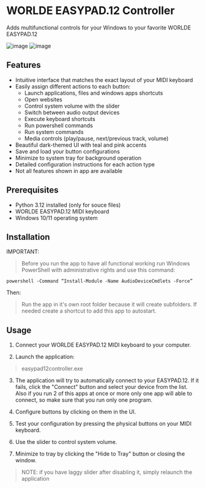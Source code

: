 # WORLDE EASYPAD.12 Controller
Adds multifunctional controls for your Windows to your favorite WORLDE EASYPAD.12

![image](https://github.com/user-attachments/assets/06733323-d650-4fb3-8a10-a1e7bf946881)
![image](https://github.com/user-attachments/assets/9af47be9-bce7-46d2-8a59-3c5dd5319c3f)


## Features

- Intuitive interface that matches the exact layout of your MIDI keyboard
- Easily assign different actions to each button:
  - Launch applications, files and windows apps shortcuts
  - Open websites
  - Control system volume with the slider
  - Switch between audio output devices
  - Execute keyboard shortcuts
  - Run powershell commands
  - Run system commands
  - Media controls (play/pause, next/previous track, volume)
- Beautiful dark-themed UI with teal and pink accents
- Save and load your button configurations
- Minimize to system tray for background operation
- Detailed configuration instructions for each action type
- Not all features shown in app are available

## Prerequisites

- Python 3.12 installed (only for souce files)
- WORLDE EASYPAD.12 MIDI keyboard
- Windows 10/11 operating system

## Installation
IMPORTANT:

>Before you run the app to have all functional working run Windows PowerShell with administrative rights and use this command: 

	powershell -Command “Install-Module -Name AudioDeviceCmdlets -Force”

Then:

>Run the app in it's own root folder because it will create subfolders.
>If needed create a shortcut to add this app to autostart.

## Usage

1. Connect your WORLDE EASYPAD.12 MIDI keyboard to your computer.

2. Launch the application:

>easypad12controller.exe


3. The application will try to automatically connect to your EASYPAD.12. If it fails, click the "Connect" button and select your device from the list. Also if you run 2 of this apps at once or more only one app will able to connect, so make sure that you run only one program.

4. Configure buttons by clicking on them in the UI.

5. Test your configuration by pressing the physical buttons on your MIDI keyboard.

6. Use the slider to control system volume.

7. Minimize to tray by clicking the "Hide to Tray" button or closing the window.

>NOTE: if you have laggy slider after disabling it, simply relaunch the application
